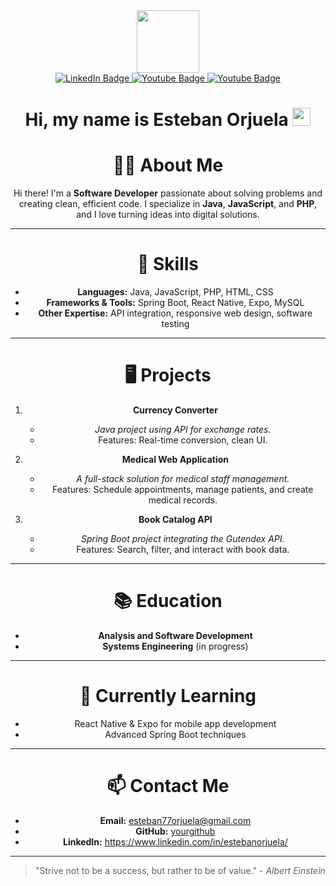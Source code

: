 <div align="center">
  
[this is for the picture]: #	
<div id="header">
<img src="https://media.giphy.com/media/M9gbBd9nbDrOTu1Mqx/giphy.gif" width="100"/>
</div>
  
[badges i got it from shields.io ... anyone can copy and paste the link and change the parameters to test out, atleast thats how i did it]: #  
<div id="badges">
<a href="https://www.linkedin.com/in/estebanorjuela/">
  <img src="https://img.shields.io/badge/LinkedIn-blue?style=for-the-badge&logo=linkedin&logoColor=white" alt="LinkedIn Badge"/>
</a>
<a href="https://www.instagram.com/esteban120777/">
  <img src="https://img.shields.io/badge/Instagram-red?style=for-the-badge&logo=instagram&logoColor=white" alt="Youtube Badge"/>
</a>
<a href="mailto:esteban77orjuela@gmail.com">
  <img src="https://img.shields.io/badge/Gmail-white?style=for-the-badge&logo=gmail&logoColor=red" alt="Youtube Badge"/>
</a>
</div>


# Hi, my name is Esteban Orjuela <img src="https://github.com/TheDudeThatCode/TheDudeThatCode/blob/master/Assets/Hi.gif" width="29px">



# 🙋‍♂️ About Me

Hi there! I'm a **Software Developer** passionate about solving problems and creating clean, efficient code. I specialize in **Java**, **JavaScript**, and **PHP**, and I love turning ideas into digital solutions.

---

# 🚀 Skills

- **Languages:** Java, JavaScript, PHP, HTML, CSS
- **Frameworks & Tools:** Spring Boot, React Native, Expo, MySQL
- **Other Expertise:** API integration, responsive web design, software testing

---

# 🖥️ Projects

1. **Currency Converter**
   - *Java project using API for exchange rates.*
   - Features: Real-time conversion, clean UI.

2. **Medical Web Application**
   - *A full-stack solution for medical staff management.*
   - Features: Schedule appointments, manage patients, and create medical records.

3. **Book Catalog API**
   - *Spring Boot project integrating the Gutendex API.*
   - Features: Search, filter, and interact with book data.

---

# 📚 Education

- **Analysis and Software Development**
- **Systems Engineering** (in progress)

---

# 🌱 Currently Learning

- React Native & Expo for mobile app development
- Advanced Spring Boot techniques

---

# 📫 Contact Me

- **Email:** esteban77orjuela@gmail.com
- **GitHub:** [yourgithub](https://github.com/yourusername)
- **LinkedIn:** https://www.linkedin.com/in/estebanorjuela/

---

> "Strive not to be a success, but rather to be of value." - *Albert Einstein*

